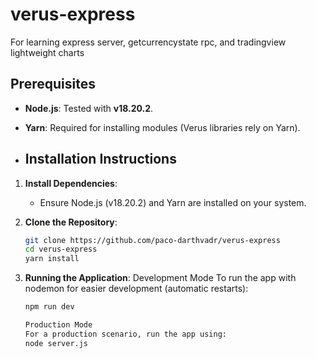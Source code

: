 # verus-express
For learning express server, getcurrencystate rpc, and tradingview lightweight charts

## Prerequisites
- **Node.js**: Tested with **v18.20.2**.
- **Yarn**: Required for installing modules (Verus libraries rely on Yarn).

- ## Installation Instructions

1. **Install Dependencies**:
   - Ensure Node.js (v18.20.2) and Yarn are installed on your system.

2. **Clone the Repository**:
   ```bash
   git clone https://github.com/paco-darthvadr/verus-express
   cd verus-express
   yarn install

3. **Running the Application**:
   Development Mode
   To run the app with nodemon for easier development (automatic restarts):
   ```bash
   npm run dev

   Production Mode
   For a production scenario, run the app using:
   node server.js
   
 
